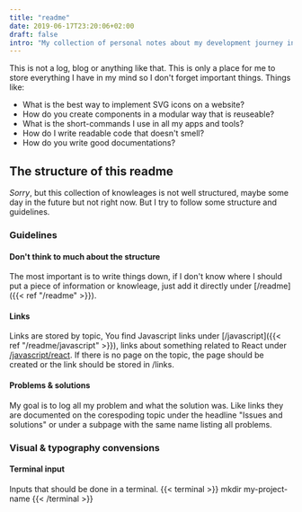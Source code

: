 ```yaml
---
title: "readme"
date: 2019-06-17T23:20:06+02:00
draft: false
intro: "My collection of personal notes about my development journey in code and life; mostly in code."
---
```


This is not a log, blog or anything like that. This is only a place for me to store everything I have in my mind so I don't forget important things. Things like:

* What is the best way to implement SVG icons on a website?
* How do you create components in a modular way that is reuseable?
* What is the short-commands I use in all my apps and tools?
* How do I write readable code that doesn't smell?
* How do you write good documentations?

## The structure of this readme
*Sorry*, but this collection of knowleages is not well structured, maybe some day in the future but not right now. But I try to follow some structure and guidelines.

### Guidelines

#### Don't think to much about the structure
The most important is to write things down, if I don't know where I should put a piece of information or knowleage, just add it directly under [/readme]({{< ref "/readme" >}}). 

#### Links
Links are stored by topic, You find Javascript links under [/javascript]({{< ref "/readme/javascript" >}}), links about something related to React under [/javascript/react](/readme/javascript/react). If there is no page on the topic, the page should be created or the link should be stored in /links.

#### Problems & solutions
My goal is to log all my problem and what the solution was. Like links they are documented on the corespoding topic under the headline "Issues and solutions" or under a subpage with the same name listing all problems.

### Visual & typography convensions

#### Terminal input
Inputs that should be done in a terminal.
{{< terminal >}}
  mkdir my-project-name
{{< /terminal >}}